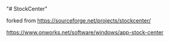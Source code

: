 "# StockCenter" 

forked from https://sourceforge.net/projects/stockcenter/

https://www.onworks.net/software/windows/app-stock-center